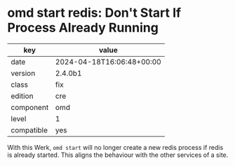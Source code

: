 [//]: # (werk v2)
# omd start redis: Don't Start If Process Already Running

key        | value
---------- | ---
date       | 2024-04-18T16:06:48+00:00
version    | 2.4.0b1
class      | fix
edition    | cre
component  | omd
level      | 1
compatible | yes

With this Werk, `omd start` will no longer create a new redis process if redis is already started.
This aligns the behaviour with the other services of a site.
